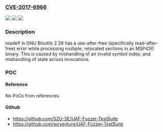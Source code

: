 ### [CVE-2017-6966](https://cve.mitre.org/cgi-bin/cvename.cgi?name=CVE-2017-6966)
![](https://img.shields.io/static/v1?label=Product&message=n%2Fa&color=blue)
![](https://img.shields.io/static/v1?label=Version&message=n%2Fa&color=blue)
![](https://img.shields.io/static/v1?label=Vulnerability&message=n%2Fa&color=brighgreen)

### Description

readelf in GNU Binutils 2.28 has a use-after-free (specifically read-after-free) error while processing multiple, relocated sections in an MSP430 binary. This is caused by mishandling of an invalid symbol index, and mishandling of state across invocations.

### POC

#### Reference
No PoCs from references.

#### Github
- https://github.com/SZU-SE/UAF-Fuzzer-TestSuite
- https://github.com/wcventure/UAF-Fuzzer-TestSuite

